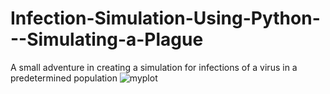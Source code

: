 # Infection-Simulation-Using-Python---Simulating-a-Plague
A small adventure in creating a simulation for infections of a virus in a predetermined population
![myplot](https://user-images.githubusercontent.com/69456789/139144428-d84e57d2-6318-4900-891c-7cf250703bf3.png)
